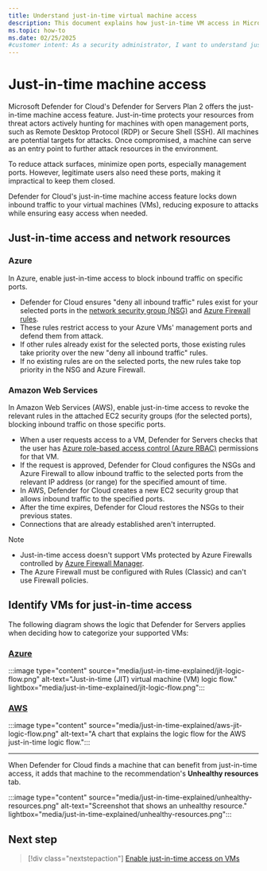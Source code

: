 ```yaml
---
title: Understand just-in-time virtual machine access
description: This document explains how just-in-time VM access in Microsoft Defender for Cloud helps you control access to your Azure virtual machines
ms.topic: how-to
ms.date: 02/25/2025
#customer intent: As a security administrator, I want to understand just-in-time VM access so that I can control access to my Azure virtual machines.
---
```


# Just-in-time machine access

Microsoft Defender for Cloud's Defender for Servers Plan 2 offers the just-in-time machine access feature. Just-in-time protects your resources from threat actors actively hunting for machines with open management ports, such as Remote Desktop Protocol (RDP) or Secure Shell (SSH). All machines are potential targets for attacks. Once compromised, a machine can serve as an entry point to further attack resources in the environment.

To reduce attack surfaces, minimize open ports, especially management ports. However, legitimate users also need these ports, making it impractical to keep them closed.

Defender for Cloud's just-in-time machine access feature locks down inbound traffic to your virtual machines (VMs), reducing exposure to attacks while ensuring easy access when needed.

## Just-in-time access and network resources

### Azure

In Azure, enable just-in-time access to block inbound traffic on specific ports.

- Defender for Cloud ensures "deny all inbound traffic" rules exist for your selected ports in the [network security group (NSG)](/azure/virtual-network/network-security-groups-overview#security-rules) and [Azure Firewall rules](/azure/firewall/rule-processing).
- These rules restrict access to your Azure VMs' management ports and defend them from attack.
- If other rules already exist for the selected ports, those existing rules take priority over the new "deny all inbound traffic" rules.
- If no existing rules are on the selected ports, the new rules take top priority in the NSG and Azure Firewall.

### Amazon Web Services

In Amazon Web Services (AWS), enable just-in-time access to revoke the relevant rules in the attached EC2 security groups (for the selected ports), blocking inbound traffic on those specific ports.

- When a user requests access to a VM, Defender for Servers checks that the user has [Azure role-based access control (Azure RBAC)](/azure/role-based-access-control/role-assignments-portal) permissions for that VM.
- If the request is approved, Defender for Cloud configures the NSGs and Azure Firewall to allow inbound traffic to the selected ports from the relevant IP address (or range) for the specified amount of time.
- In AWS, Defender for Cloud creates a new EC2 security group that allows inbound traffic to the specified ports.
- After the time expires, Defender for Cloud restores the NSGs to their previous states.
- Connections that are already established aren't interrupted.

> [!NOTE]
> - Just-in-time access doesn't support VMs protected by Azure Firewalls controlled by [Azure Firewall Manager](/azure/firewall-manager/overview).
> - The Azure Firewall must be configured with Rules (Classic) and can't use Firewall policies.

## Identify VMs for just-in-time access

The following diagram shows the logic that Defender for Servers applies when deciding how to categorize your supported VMs:

### [**Azure**](#tab/defender-for-container-arch-aks)

:::image type="content" source="media/just-in-time-explained/jit-logic-flow.png" alt-text="Just-in-time (JIT) virtual machine (VM) logic flow." lightbox="media/just-in-time-explained/jit-logic-flow.png":::

### [**AWS**](#tab/defender-for-container-arch-eks)

:::image type="content" source="media/just-in-time-explained/aws-jit-logic-flow.png" alt-text="A chart that explains the logic flow for the AWS just-in-time logic flow.":::

---

When Defender for Cloud finds a machine that can benefit from just-in-time access, it adds that machine to the recommendation's **Unhealthy resources** tab.

:::image type="content" source="media/just-in-time-explained/unhealthy-resources.png" alt-text="Screenshot that shows an unhealthy resource." lightbox="media/just-in-time-explained/unhealthy-resources.png":::

## Next step

> [!div class="nextstepaction"]
> [Enable just-in-time access on VMs](just-in-time-access-usage.md)
